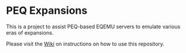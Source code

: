 # PEQ Expansions

This is a project to assist PEQ-based EQEMU servers to emulate various eras of expansions.

Please visit the [Wiki](https://github.com/xackery/peq-expansions/wiki) on instructions on how to use this repository.
